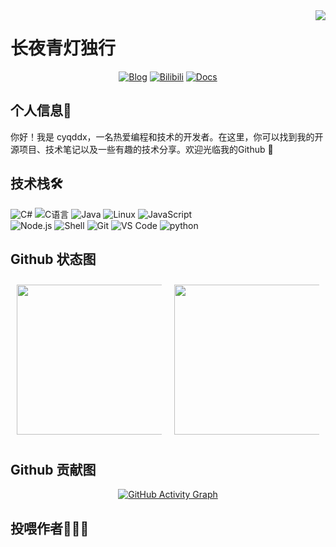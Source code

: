 <img align="right" src="https://count.littlebell.top/@cyqddx?name=cyqddx&theme=rule34&padding=7&offset=0&align=top&scale=1&pixelated=1&darkmode=auto">

# 长夜青灯独行
<!-- 个人资料 -->
<div align="center">
  <a href="https://blog.20010117.xyz" target="_blank"><img src="https://img.shields.io/badge/Blog-博客-%230d7fbf?style=flat" alt="Blog"/></a>
  <a href="https://space.bilibili.com/480620671" target="_blank"><img src="https://img.shields.io/badge/Bilibili-B站-%23df1a7c?style=flat" alt="Bilibili"/></a>
  <a href="https://docs.20010117.xyz" target="_blank"><img src="https://img.shields.io/badge/Docs-文档站-%231a41df?style=flat" alt="Docs"/></a>
</div>

## 个人信息👤

你好！我是 cyqddx，一名热爱编程和技术的开发者。在这里，你可以找到我的开源项目、技术笔记以及一些有趣的技术分享。欢迎光临我的Github 🍧

## 技术栈🛠️

![C#](https://img.shields.io/badge/-C%20Sharp-%23239120?style=flat&logo=C%20Sharp)
![C语言](https://img.shields.io/badge/-C%E8%AF%AD%E8%A8%80-%2313c9ae?style=flat&logo=C&logoColor=ffffff)
![Java](https://img.shields.io/badge/-Java-%23972fcd?style=flat&logo=OPENJDK)
![Linux](https://img.shields.io/badge/-Linux-%23fcc624?style=flat&logo=Linux&logoColor=242424)
![JavaScript](https://img.shields.io/badge/-JavaScript-%23F7DF1C?style=flat&logo=javascript&logoColor=000000&labelColor=%23ECD83E&color=%23ECD83E)\
![Node.js](https://img.shields.io/badge/-Node.js-%23579050?style=flat&logo=node.js&logoColor=ffffff)
![Shell](https://img.shields.io/badge/-Shell-%2389E051?style=flat&logo=powershell&logoColor=ffffff)
![Git](https://img.shields.io/badge/-Git-%23ED5A47?style=flat&logo=git&logoColor=%23ffffff)
![VS Code](https://img.shields.io/badge/-VSCode-%230066B8?style=flat&logo=visual-studio-code)
![python](https://img.shields.io/badge/-Python-%23ED5A47?style=flat&logo=python&logoColor=%23ffffff)

## Github 状态图

<div style="overflow-x: auto; display: flex; gap: 20px; padding: 10px;">
  <img style="min-width: 100px; width: 360px; height: 240px;" src="https://github-readme-stats.vercel.app/api?username=cyqddx&locale=cn&line_height=21&show_icons=true&theme=&rank_icon=default&include_all_commits=true&custom_title=Github漫游数据"/>
  <img style="min-width: 100px; width: 360px; height: 240px;" src="https://github-readme-stats.vercel.app/api/top-langs/?username=cyqddx&include_all_commits=true&locale=cn&line_height=21&theme=&langs_count=6&layout=compact&custom_title=常用语言"/>
</div>

## Github 贡献图

<div align="center">
  <a href="https://github-readme-activity-graph.vercel.app/graph?username=cyqddx&theme=react">
    <img src="https://github-readme-activity-graph.vercel.app/graph?username=cyqddx&theme=react" alt="GitHub Activity Graph"/>
  </a>
</div>

## 投喂作者🍭🍭🍭

<!-- <a href="https://www.fomal.cc/personal/about/" target="_blank"><img src="https://cdn.buymeacoffee.com/buttons/v2/default-blue.png" alt="投喂作者🍭" style="height: 40px !important;width: 145px !important;" ></a> -->
